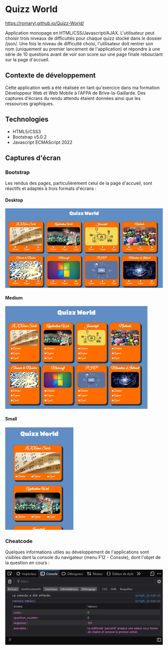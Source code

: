 # Quizz World

https://romaryl.github.io/Quizz-World/

Application monopage en HTML/CSS/Javascript/AJAX. L'utilisateur peut choisir trois niveaux de difficultés pour chaque quizz stocké dans le dossier /json/.
Une fois le niveau de difficulté choisi, l'utilisateur doit rentrer son nom (uniquement au premier lancement de l'application) et répondre à une série de 10 questions avant de voir son score sur une page finale rebouclant sur la page d'accueil.

## Contexte de développement
Cette application web a été réalisée en tant qu'exercice dans ma formation Développeur Web et Web Mobile à l'AFPA de Brive-la-Gaillarde. Des captures d'écrans du rendu attendu étaient données ainsi que les ressources graphiques.


## Technologies
* HTML5/CSS3
* Bootstrap v5.0.2
* Javascript ECMAScript 2022


## Captures d'écran

### Bootstrap
Les rendus des pages, particulièrement celui de la page d'accueil, sont réactifs et adaptés à trois formats d'écrans :

#### Desktop
![homepage](img/screenshots/homepage.png)

#### Medium
![homepage_md](img/screenshots/homepage_md.png)

#### Small
![homepage_sm](img/screenshots/homepage_sm.png)

### Cheatcode
Quelques informations utiles au développement de l'applications sont visibles dant la console du navigateur (menu F12 - Console), dont l'objet de la question en cours :

![cheatcode](img/screenshots/console.png)
